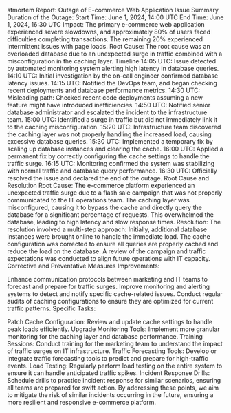
stmortem Report: Outage of E-commerce Web Application
Issue Summary
Duration of the Outage:
Start Time: June 1, 2024, 14:00 UTC
End Time: June 1, 2024, 16:30 UTC
Impact:
The primary e-commerce web application experienced severe slowdowns, and approximately 80% of users faced difficulties completing transactions. The remaining 20% experienced intermittent issues with page loads.
Root Cause:
The root cause was an overloaded database due to an unexpected surge in traffic combined with a misconfiguration in the caching layer.
Timeline
14:05 UTC: Issue detected by automated monitoring system alerting high latency in database queries.
14:10 UTC: Initial investigation by the on-call engineer confirmed database latency issues.
14:15 UTC: Notified the DevOps team, and began checking recent deployments and database performance metrics.
14:30 UTC: Misleading path: Checked recent code deployments assuming a new feature might have introduced inefficiencies.
14:50 UTC: Notified senior database administrator and escalated the incident to the infrastructure team.
15:00 UTC: Identified a surge in traffic but did not immediately link it to the caching misconfiguration.
15:20 UTC: Infrastructure team discovered the caching layer was not properly handling the increased load, causing excessive database queries.
15:30 UTC: Implemented a temporary fix by scaling up database instances and clearing the cache.
16:00 UTC: Applied a permanent fix by correctly configuring the cache settings to handle the traffic surge.
16:15 UTC: Monitoring confirmed the system was stabilizing with normal traffic and database query performance.
16:30 UTC: Officially resolved the issue and declared the end of the outage.
Root Cause and Resolution
Root Cause:
The e-commerce platform experienced an unexpected traffic surge due to a flash sale campaign that was not properly communicated to the IT operations team. The caching layer was misconfigured, causing it to bypass the cache and directly query the database for a significant percentage of requests. This overwhelmed the database, leading to high latency and slow response times.
Resolution:
The resolution involved a multi-step approach:
Initially, additional database instances were brought online to handle the immediate load.
The cache configuration was corrected to ensure all queries are properly cached and reduce the load on the database.
A review of the campaign and traffic expectations was conducted to align future operations with IT capacity.
Corrective and Preventative Measures
Improvements:

Enhance communication protocols between marketing and IT teams to forecast and prepare for traffic surges.
Improve monitoring and alerting systems to detect and notify specific cache-related issues.
Conduct regular audits of caching configurations to ensure they are optimized for current traffic patterns.
Specific Tasks:

Patch Cache Configuration: Review and update cache settings to handle peak loads efficiently.
Upgrade Monitoring Tools: Implement more granular monitoring for the caching layer and database performance.
Training Sessions: Conduct training for the marketing team to understand the impact of traffic surges on IT infrastructure.
Traffic Forecasting Tools: Develop or integrate traffic forecasting tools to predict and prepare for high-traffic events.
Load Testing: Regularly perform load testing on the entire system to ensure it can handle anticipated traffic spikes.
Incident Response Drills: Schedule drills to practice incident response for similar scenarios, ensuring all teams are prepared for swift action.
By addressing these points, we aim to mitigate the risk of similar incidents occurring in the future, ensuring a more resilient and responsive e-commerce platform.






